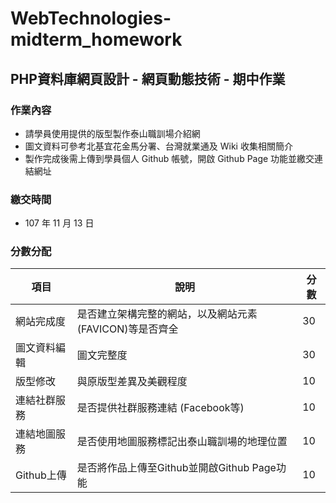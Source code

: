 # WebTechnologies-midterm_homework

## PHP資料庫網⾴設計 - 網⾴動態技術 - 期中作業

### 作業內容

- 請學員使⽤提供的版型製作泰⼭職訓場介紹網
- 圖⽂資料可參考北基宜花⾦⾺分署、台灣就業通及 Wiki 收集相關簡介
- 製作完成後需上傳到學員個⼈ Github 帳號，開啟 Github Page 功能並繳交連結網址

### 繳交時間

- 107 年 11 ⽉ 13 ⽇

### 分數分配

項⽬ | 說明 | 分數
------|------|-----
網站完成度 | 是否建⽴架構完整的網站，以及網站元素(FAVICON)等是否⿑全 | 30
圖⽂資料編輯 | 圖⽂完整度 | 30
版型修改 | 與原版型差異及美觀程度 | 10
連結社群服務 | 是否提供社群服務連結 (Facebook等) | 10
連結地圖服務 | 是否使⽤地圖服務標記出泰⼭職訓場的地理位置 | 10
Github上傳 | 是否將作品上傳⾄Github並開啟Github Page功能 | 10
